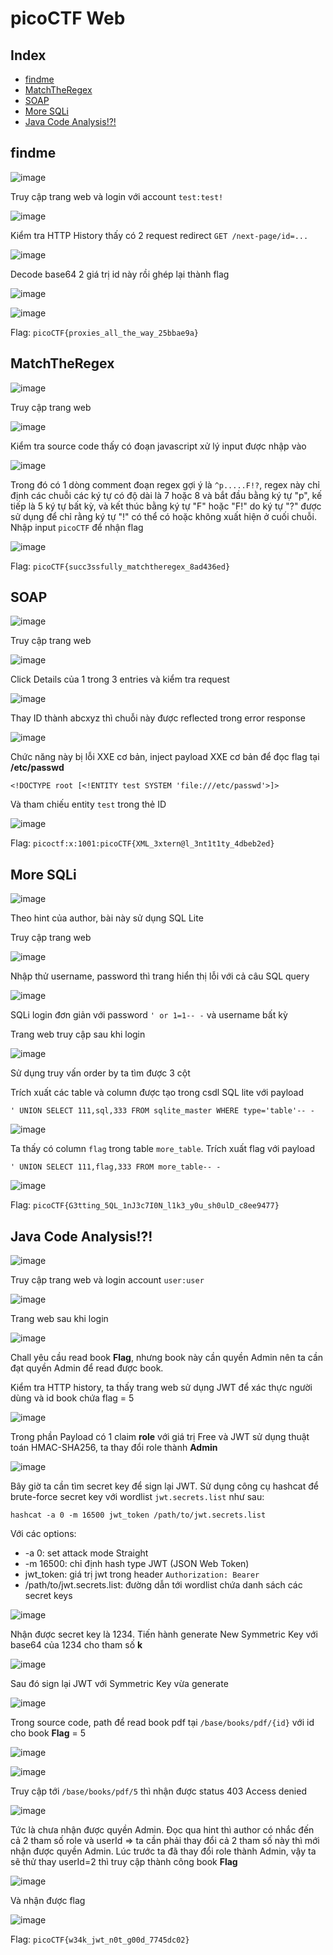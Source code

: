 # picoCTF Web

## Index
- [findme](#findme)
- [MatchTheRegex](#matchtheregex)
- [SOAP](#soap)
- [More SQLi](#more-sqli)
- [Java Code Analysis!?!](#java-code-analysis)


## findme

![image](https://user-images.githubusercontent.com/80137840/228012694-a34b20b5-35dd-48ab-9897-96cf3f15628f.png)

Truy cập trang web và login với account `test:test!`

![image](https://user-images.githubusercontent.com/80137840/227990147-4c531e9a-fcf6-46ae-93a8-21efab62a3ee.png)

Kiểm tra HTTP History thấy có 2 request redirect `GET /next-page/id=...`

![image](https://user-images.githubusercontent.com/80137840/227991555-1ca19fc1-f139-4967-bf3a-467b8b9bfea4.png)

Decode base64 2 giá trị id này rồi ghép lại thành flag

![image](https://user-images.githubusercontent.com/80137840/227992271-f7bf0579-e7ff-4c0d-9285-375d35bea39a.png)

![image](https://user-images.githubusercontent.com/80137840/227992335-395b306d-5d1a-425f-a751-78836de4a0de.png)

Flag: `picoCTF{proxies_all_the_way_25bbae9a}`


## MatchTheRegex

![image](https://user-images.githubusercontent.com/80137840/228012842-baaf0d1b-9ed9-4210-adcf-90893b2f5144.png)

Truy cập trang web 

![image](https://user-images.githubusercontent.com/80137840/227992966-821505d5-0fe8-4691-8481-723047c38b09.png)

Kiểm tra source code thấy có đoạn javascript xử lý input được nhập vào

![image](https://user-images.githubusercontent.com/80137840/227993701-b9ae25c1-beb5-4cbf-996b-cc1d9ae5fc22.png)

Trong đó có 1 dòng comment đoạn regex gợi ý là `^p.....F!?`, regex này chỉ định các chuỗi các ký tự có độ dài là 7 hoặc 8 và bắt đầu bằng ký tự "p", kế tiếp là 5 ký tự bất kỳ, và kết thúc bằng ký tự "F" hoặc "F!" do ký tự "?" được sử dụng để chỉ rằng ký tự "!" có thể có hoặc không xuất hiện ở cuối chuỗi. Nhập input `picoCTF` để nhận flag

![image](https://user-images.githubusercontent.com/80137840/227996085-2ff98cef-1312-40aa-8e05-52b1b1cc159f.png)

Flag: `picoCTF{succ3ssfully_matchtheregex_8ad436ed}`


## SOAP

![image](https://user-images.githubusercontent.com/80137840/228011532-2c30a8ac-07f5-4606-a11f-a638e6deea05.png)

Truy cập trang web

![image](https://user-images.githubusercontent.com/80137840/228010535-44a1d891-08f6-4d56-bca3-6037f9aabbd4.png)

Click Details của 1 trong 3 entries và kiểm tra request

![image](https://user-images.githubusercontent.com/80137840/228010893-b3b458cc-97cb-481e-b11b-6e2f97903bbf.png)

Thay ID thành abcxyz thì chuỗi này được reflected trong error response

![image](https://user-images.githubusercontent.com/80137840/228012115-d7c88578-6325-42a8-ba6c-c472aeabca9e.png)

Chức năng này bị lỗi XXE cơ bản, inject payload XXE cơ bản để đọc flag tại **/etc/passwd**

`<!DOCTYPE root [<!ENTITY test SYSTEM 'file:///etc/passwd'>]>`

Và tham chiếu entity `test` trong thẻ ID

![image](https://user-images.githubusercontent.com/80137840/228012514-53dcea6a-7bff-47fa-8ebb-91c772919845.png)

Flag: `picoctf:x:1001:picoCTF{XML_3xtern@l_3nt1t1ty_4dbeb2ed}`


## More SQLi

![image](https://user-images.githubusercontent.com/80137840/228013475-ab9d30d3-e272-4f3f-8ee4-8478dfeb6fa4.png)

Theo hint của author, bài này sử dụng SQL Lite

Truy cập trang web

![image](https://user-images.githubusercontent.com/80137840/228014165-bf647296-76bd-494c-9737-ca76baf8817a.png)

Nhập thử username, password thì trang hiển thị lỗi với cả câu SQL query

![image](https://user-images.githubusercontent.com/80137840/228014752-28341668-0853-47df-89b5-1db7005a982e.png)

SQLi login đơn giản với password `' or 1=1-- -` và username bất kỳ

Trang web truy cập sau khi login 

![image](https://user-images.githubusercontent.com/80137840/228015346-858ca954-3ae1-456a-b8c3-10b354488226.png)

Sử dụng truy vấn order by ta tìm được 3 cột

Trích xuất các table và column được tạo trong csdl SQL lite với payload

`' UNION SELECT 111,sql,333 FROM sqlite_master WHERE type='table'-- -`

![image](https://user-images.githubusercontent.com/80137840/228016981-3e39cb50-9d74-46f2-bb00-e70341a12882.png)

Ta thấy có column `flag` trong table `more_table`. Trích xuất flag với payload

`' UNION SELECT 111,flag,333 FROM more_table-- -`

![image](https://user-images.githubusercontent.com/80137840/228017331-c4c65f44-a380-47b9-bd6a-94d158ae092b.png)

Flag: `picoCTF{G3tting_5QL_1nJ3c7I0N_l1k3_y0u_sh0ulD_c8ee9477}`


## Java Code Analysis!?!

![image](https://user-images.githubusercontent.com/80137840/228018843-959ed4a9-1c69-4197-b70a-aef1fce73dd1.png)

Truy cập trang web và login account `user:user`

![image](https://user-images.githubusercontent.com/80137840/228018734-fa5da714-6742-47e8-9dcb-36ced22e0bcd.png)

Trang web sau khi login

![image](https://user-images.githubusercontent.com/80137840/228019053-6ef385be-e655-420b-90dc-48173a8690cd.png)

Chall yêu cầu read book **Flag**, nhưng book này cần quyền Admin nên ta cần đạt quyền Admin để read được book.

Kiểm tra HTTP history, ta thấy trang web sử dụng JWT để xác thực người dùng và id book chứa flag = 5

![image](https://user-images.githubusercontent.com/80137840/228022266-4c6eb171-b573-4aa9-92e7-a26086c2ab74.png)

Trong phần Payload có 1 claim **role** với giá trị Free và JWT sử dụng thuật toán HMAC-SHA256, ta thay đổi role thành **Admin**

![image](https://user-images.githubusercontent.com/80137840/228023012-6ce93d67-3ff5-4d25-bdc7-b2b3a21a823c.png)

Bây giờ ta cần tìm secret key để sign lại JWT. Sử dụng công cụ hashcat để brute-force secret key với wordlist `jwt.secrets.list` như sau:

`hashcat -a 0 -m 16500 jwt_token /path/to/jwt.secrets.list`

Với các options:
- -a 0: set attack mode Straight
- -m 16500: chỉ định hash type JWT (JSON Web Token)
- jwt_token: giá trị jwt trong header `Authorization: Bearer `
- /path/to/jwt.secrets.list: đường dẫn tới wordlist chứa danh sách các secret keys

![image](https://user-images.githubusercontent.com/80137840/228024574-1bd4138d-0bb6-4a44-8137-7c7a1ae97b29.png)

Nhận được secret key là 1234. Tiến hành generate New Symmetric Key với base64 của 1234 cho tham số **k** 

![image](https://user-images.githubusercontent.com/80137840/228025099-f701f3b1-3b7b-451c-b0f2-1bc914e9f648.png)

Sau đó sign lại JWT với Symmetric Key vừa generate

![image](https://user-images.githubusercontent.com/80137840/228025643-72498bee-cbe4-4cd9-9f15-3f47d7f195ea.png)

Trong source code, path để read book pdf tại `/base/books/pdf/{id}` với id cho book **Flag** = 5

![image](https://user-images.githubusercontent.com/80137840/228027646-1c489225-7287-4846-be76-0ed2e1855e4d.png)

![image](https://user-images.githubusercontent.com/80137840/228025954-374d68cb-ab63-4a96-8a12-96ddca5a6478.png)

Truy cập tới `/base/books/pdf/5` thì nhận được status 403 Access denied

![image](https://user-images.githubusercontent.com/80137840/228027774-d508048b-9861-4e83-b537-a68e4048054a.png)

Tức là chưa nhận được quyền Admin. Đọc qua hint thì author có nhắc đến cả 2 tham số role và userId => ta cần phải thay đổi cả 2 tham số này thì mới nhận được quyền Admin. Lúc trước ta đã thay đổi role thành Admin, vậy ta sẽ thử thay userId=2 thì truy cập thành công book **Flag**

![image](https://user-images.githubusercontent.com/80137840/228028747-531cbb18-81e2-41bc-927c-66851966cee5.png)

Và nhận được flag

![image](https://user-images.githubusercontent.com/80137840/228028864-650b4236-9664-4373-b417-ec6d0d9abd62.png)

Flag: `picoCTF{w34k_jwt_n0t_g00d_7745dc02}`



